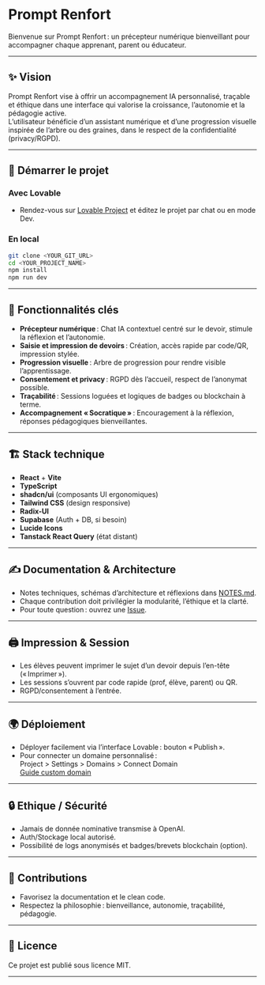 
# Prompt Renfort

Bienvenue sur Prompt Renfort : un précepteur numérique bienveillant pour accompagner chaque apprenant, parent ou éducateur.

---

## ✨ Vision

Prompt Renfort vise à offrir un accompagnement IA personnalisé, traçable et éthique dans une interface qui valorise la croissance, l’autonomie et la pédagogie active.  
L’utilisateur bénéficie d’un assistant numérique et d’une progression visuelle inspirée de l’arbre ou des graines, dans le respect de la confidentialité (privacy/RGPD).

---

## 🚀 Démarrer le projet

### Avec Lovable

- Rendez-vous sur [Lovable Project](https://lovable.dev/projects/33547a50-a196-4510-a5e2-a3e537d1cde7) et éditez le projet par chat ou en mode Dev.

### En local

```sh
git clone <YOUR_GIT_URL>
cd <YOUR_PROJECT_NAME>
npm install
npm run dev
```

---

## 🌱 Fonctionnalités clés

- **Précepteur numérique** : Chat IA contextuel centré sur le devoir, stimule la réflexion et l’autonomie.
- **Saisie et impression de devoirs** : Création, accès rapide par code/QR, impression stylée.
- **Progression visuelle** : Arbre de progression pour rendre visible l’apprentissage.
- **Consentement et privacy** : RGPD dès l’accueil, respect de l’anonymat possible.
- **Traçabilité** : Sessions loguées et logiques de badges ou blockchain à terme.
- **Accompagnement « Socratique »** : Encouragement à la réflexion, réponses pédagogiques bienveillantes.

---

## 🏗️ Stack technique

- **React** + **Vite**
- **TypeScript**  
- **shadcn/ui** (composants UI ergonomiques)
- **Tailwind CSS** (design responsive)
- **Radix-UI**  
- **Supabase** (Auth + DB, si besoin)
- **Lucide Icons**  
- **Tanstack React Query** (état distant)

---

## ✍️ Documentation & Architecture

- Notes techniques, schémas d’architecture et réflexions dans [NOTES.md](./NOTES.md).
- Chaque contribution doit privilégier la modularité, l’éthique et la clarté.
- Pour toute question : ouvrez une [Issue](https://github.com).

---

## 🖨️ Impression & Session

- Les élèves peuvent imprimer le sujet d’un devoir depuis l’en-tête (« Imprimer »).
- Les sessions s’ouvrent par code rapide (prof, élève, parent) ou QR.
- RGPD/consentement à l’entrée.

---

## 🌍 Déploiement

- Déployer facilement via l’interface Lovable : bouton « Publish ».
- Pour connecter un domaine personnalisé :  
  Project &gt; Settings &gt; Domains &gt; Connect Domain  
  [Guide custom domain](https://docs.lovable.dev/tips-tricks/custom-domain#step-by-step-guide)

---

## 🔒 Ethique / Sécurité

- Jamais de donnée nominative transmise à OpenAI.
- Auth/Stockage local autorisé.
- Possibilité de logs anonymisés et badges/brevets blockchain (option).

---

## 🤝 Contributions

- Favorisez la documentation et le clean code.
- Respectez la philosophie : bienveillance, autonomie, traçabilité, pédagogie.

---

## 📝 Licence

Ce projet est publié sous licence MIT.

---

